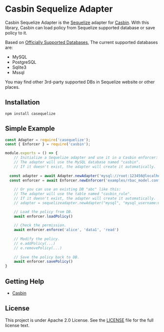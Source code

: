 Casbin Sequelize Adapter
====

Casbin Sequelize Adapter is the [Sequelize](https://github.com/sequelize/sequelize) adapter for [Casbin](https://github.com/casbin/node-casbin). With this library, Casbin can load policy from Sequelize supported database or save policy to it.

Based on [Officially Supported Databases](http://docs.sequelizejs.com), The current supported databases are:

- MySQL
- PostgreSQL
- Sqlite3
- Mssql

You may find other 3rd-party supported DBs in Sequelize website or other places.

## Installation

    npm install casequelize

## Simple Example

```javascript
const Adapter = require('casequelize');
const { Enforcer } = require('casbin');

module.exports = () => {
	// Initialize a Sequelize adapter and use it in a Casbin enforcer:
	// The adapter will use the MySQL database named "casbin".
	// If it doesn't exist, the adapter will create it automatically.
  
  const adapter = await Adapter.newAdapter('mysql://root:123456@localhost:3306/casbin', {}); // Your driver and data source.
  const enforcer = await Enforcer.newEnforcer('examples/rbac_model.conf', adapter);
	
	// Or you can use an existing DB "abc" like this:
	// The adapter will use the table named "casbin_rule".
	// If it doesn't exist, the adapter will create it automatically.
	// adapter = sequelizeadapter.newAdapter("mysql", "mysql_username:mysql_password@tcp(127.0.0.1:3306)/abc", true)

	// Load the policy from DB.
	await enforcer.loadPolicy()
	
	// Check the permission.
	await enforcer.enforce('alice', 'data1', 'read')
	
	// Modify the policy.
	// e.addPolicy(...)
	// e.removePolicy(...)
	
	// Save the policy back to DB.
	await enforcer.savePolicy()
}
```

## Getting Help

- [Casbin](https://github.com/casbin/node-casbin)

## License

This project is under Apache 2.0 License. See the [LICENSE](LICENSE) file for the full license text.
